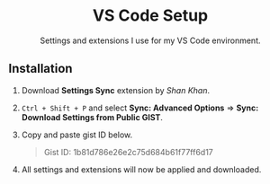 <div align="center">
<h1>VS Code Setup</h1>
<p>Settings and extensions I use for my VS Code environment.</p>
</div>

## Installation

1. Download **Settings Sync** extension by _Shan Khan_.
2. `Ctrl + Shift + P` and select **Sync: Advanced Options** => **Sync: Download Settings from Public GIST**.
3. Copy and paste gist ID below.

    > Gist ID: 1b81d786e26e2c75d684b61f77ff6d17

4. All settings and extensions will now be applied and downloaded.
